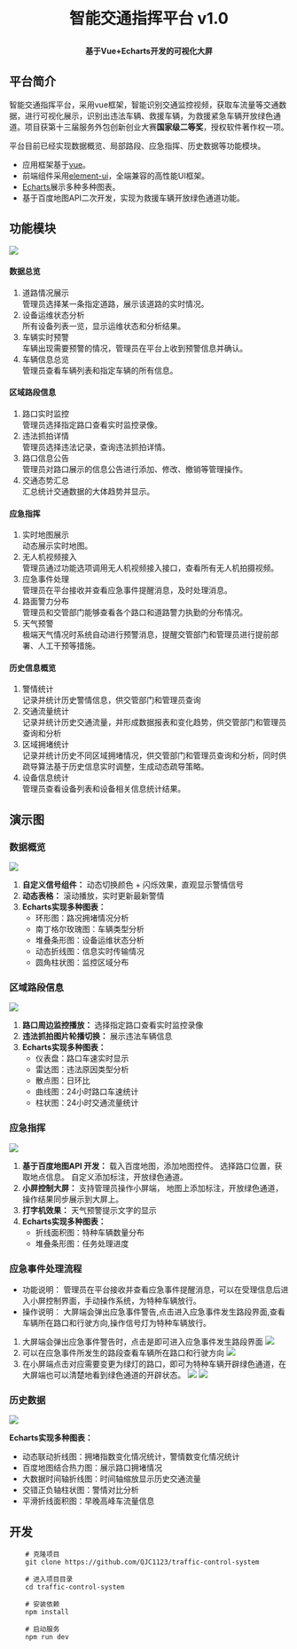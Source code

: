 
<h1 align="center" style="margin: 30px 0 30px; font-weight: bold;">智能交通指挥平台 v1.0</h1>
<h4 align="center">基于Vue+Echarts开发的可视化大屏</h4>




## 平台简介


智能交通指挥平台，采用vue框架，智能识别交通监控视频，获取车流量等交通数据，进行可视化展示，识别出违法车辆、救援车辆，为救援紧急车辆开放绿色通道。项目获第十三届服务外包创新创业大赛**国家级二等奖**，授权软件著作权一项。

平台目前已经实现数据概览、局部路段、应急指挥、历史数据等功能模块。


* 应用框架基于[vue](https://cn.vuejs.org/guide/introduction.html)。
* 前端组件采用[element-ui](https://www.uihtm.com/element/#/zh-CN)，全端兼容的高性能UI框架。
* [Echarts](https://echarts.apache.org/zh/index.html)展示多种多种图表。
* 基于百度地图API二次开发，实现为救援车辆开放绿色通道功能。



## 功能模块

<img src="img/2.png"/>

#### 数据总览
1. 道路情况展示<br>
    管理员选择某一条指定道路，展示该道路的实时情况。
2. 设备运维状态分析<br>
    所有设备列表一览，显示运维状态和分析结果。
3. 车辆实时预警<br>
    车辆出现需要预警的情况，管理员在平台上收到预警信息并确认。
4. 车辆信息总览<br>
    管理员查看车辆列表和指定车辆的所有信息。

#### 区域路段信息
1. 路口实时监控<br>
    管理员选择指定路口查看实时监控录像。
2. 违法抓拍详情<br>
    管理员选择违法记录，查询违法抓拍详情。
3. 路口信息公告<br>
    管理员对路口展示的信息公告进行添加、修改、撤销等管理操作。
4. 交通态势汇总<br>
    汇总统计交通数据的大体趋势并显示。


#### 应急指挥
1. 实时地图展示<br>
    动态展示实时地图。
2. 无人机视频接入<br>
管理员通过功能选项调用无人机视频接入接口，查看所有无人机拍摄视频。
3. 应急事件处理<br>
    管理员在平台接收并查看应急事件提醒消息，及时处理消息。
4. 路面警力分布<br>
    管理员和交管部门能够查看各个路口和道路警力执勤的分布情况。
5. 天气预警<br>
    极端天气情况时系统自动进行预警消息，提醒交管部门和管理员进行提前部署、人工干预等措施。

#### 历史信息概览
1. 警情统计<br>
    记录并统计历史警情信息，供交管部门和管理员查询
2. 交通流量统计<br>
    记录并统计历史交通流量，并形成数据报表和变化趋势，供交管部门和管理员查询和分析
3. 区域拥堵统计<br>
    记录并统计历史不同区域拥堵情况，供交管部门和管理员查询和分析，同时供疏导算法基于历史信息实时调整，生成动态疏导策略。
4. 设备信息统计<br>
    管理员查看设备列表和设备相关信息统计结果。



## 演示图

### 数据概览
 <img src="img/1.png"/><br>

 1. **自定义信号组件：**
    动态切换颜色 + 闪烁效果，直观显示警情信号
 2. **动态表格：**
    滚动播放，实时更新最新警情
 3. **Echarts实现多种图表：**
    * 环形图：路况拥堵情况分析
    * 南丁格尔玫瑰图：车辆类型分析
    * 堆叠条形图：设备运维状态分析
    * 动态折线图：信息实时传输情况
    * 圆角柱状图：监控区域分布


### 区域路段信息
<img src="img/3.png"/><br>

 1. **路口周边监控播放：**
   选择指定路口查看实时监控录像
 2. **违法抓拍图片轮播切换：**
    展示违法车辆信息
 3. **Echarts实现多种图表：**
      * 仪表盘：路口车速实时显示
      * 雷达图：违法原因类型分析
      * 散点图：日环比
      * 曲线图：24小时路口车速统计
      * 柱状图：24小时交通流量统计

### 应急指挥
<img src="img/4.png"/><br>

1. **基于百度地图API 开发：**
    载入百度地图，添加地图控件。
    选择路口位置，获取地点信息。
    自定义添加标注，开放绿色通道。
2. **小屏控制大屏：**
    支持管理员操作小屏端，
    地图上添加标注，开放绿色通道，
    操作结果同步展示到大屏上。
3. **打字机效果：**
    天气预警提示文字的显示
4. **Echarts实现多种图表：**
   * 折线面积图：特种车辆数量分布
   * 堆叠条形图：任务处理进度

### 应急事件处理流程
* 功能说明：
    管理员在平台接收并查看应急事件提醒消息，可以在受理信息后进入小屏控制界面，手动操作系统，为特种车辆放行。
* 操作说明：
    大屏端会弹出应急事件警告,点击进入应急事件发生路段界面,查看车辆所在路口和行驶方向,操作信号灯为特种车辆放行。

1. 大屏端会弹出应急事件警告时，点击是即可进入应急事件发生路段界面
    <img src="img/6.png"/>
2. 可以在应急事件所发生的路段查看车辆所在路口和行驶方向
    <img src="img/7.png"/>
3. 在小屏端点击对应需要变更为绿灯的路口，即可为特种车辆开辟绿色通道，在大屏端也可以清楚地看到绿色通道的开辟状态。
    <img src="img/8.png"/>
    <img src="img/9.png"/>


### 历史数据
<img src="img/5.png"/><br>

**Echarts实现多种图表：**
* 动态联动折线图：拥堵指数变化情况统计，警情数变化情况统计
* 百度地图结合热力图：展示路口拥堵情况
* 大数据时间轴折线图：时间轴缩放显示历史交通流量
* 交错正负轴柱状图：警情对比分析
* 平滑折线面积图：早晚高峰车流量信息



## 开发
        # 克隆项目
        git clone https://github.com/QJC1123/traffic-control-system

        # 进入项目目录
        cd traffic-control-system

        # 安装依赖
        npm install

        # 启动服务
        npm run dev



